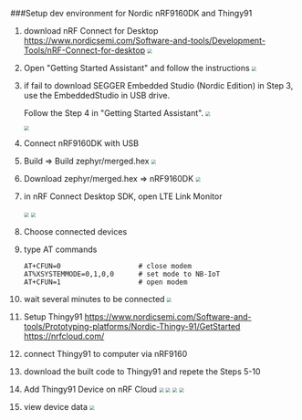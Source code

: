 ###Setup dev environment for Nordic nRF9160DK and Thingy91

1. download nRF Connect for Desktop
   https://www.nordicsemi.com/Software-and-tools/Development-Tools/nRF-Connect-for-desktop
   <img src="./nrf-desktop.png" style="zoom:50%;" />

2. Open "Getting Started Assistant" and follow the instructions
   <img src="./nrf-getting-started-assistant.png" style="zoom:50%;" />

3. if fail to download SEGGER Embedded Studio (Nordic Edition) in Step 3, use the EmbeddedStudio in USB drive.

   Follow the Step 4 in "Getting Started Assistant".
   <img src="./SEGGER_Embedded_Studio_Options.png" style="zoom:50%;" />

   <img src="./SEGGER_Embedded_Studio.png" style="zoom:50%;" />

4. Connect nRF9160DK with USB

5. Build => Build zephyr/merged.hex
   <img src="./build.png" style="zoom:50%;" />

6. Download zephyr/merged.hex => nRF9160DK
   <img src="./distribute.png" style="zoom:50%;" />

7. in nRF Connect Desktop SDK, open LTE Link Monitor

   <img src="./select_LTE_Link_Monitor.jpg" style="zoom:50%;" />

   <img src="./LTE_Link_Monitor.png" style="zoom:50%;" />

8. Choose connected devices

9. type AT commands

   ```
   AT+CFUN=0                   # close modem
   AT%XSYSTEMMODE=0,1,0,0      # set mode to NB-IoT
   AT+CFUN=1                   # open modem
   ```

10. wait several minutes to be connected
    <img src="./Connection.png" style="zoom:50%;" />

11. Setup Thingy91
    https://www.nordicsemi.com/Software-and-tools/Prototyping-platforms/Nordic-Thingy-91/GetStarted
    https://nrfcloud.com/

12. connect Thingy91 to computer via nRF9160

13. download the built code to Thingy91 and repete the Steps 5-10

14. Add Thingy91 Device on nRF Cloud
    <img src="./add_device.png" style="zoom:50%;" />
    <img src="./choose_LTE_device.png" style="zoom:50%;" />
    <img src="./skip_SIM_activation.png" style="zoom:50%;" />
    <img src="./input_device_ID_PIN.png" style="zoom:50%;" />

15. view device data
    <img src="./nrf_device_view.png" style="zoom:50%;" />